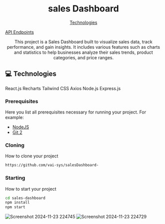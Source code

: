 

<h1 align="center" style="font-weight: bold;">sales Dashboard </h1>

<p align="center">
<a href="#tech">Technologies</a>

<a href="#routes">API Endpoints</a>

 
</p>


<p align="center">This project is a Sales Dashboard built to visualize sales data, track performance, and gain insights. It includes various features such as charts and statistics to help businesses analyze their sales trends, product categories, and price ranges.</p>




<h2 id="technologies">💻 Technologies</h2>

React.js
Recharts 
Tailwind CSS 
Axios 
Node.js
Express.js 

<h3>Prerequisites</h3>

Here you list all prerequisites necessary for running your project. For example:

- [NodeJS](https://github.com/)
- [Git 2](https://github.com)

<h3>Cloning</h3>

How to clone your project

```bash
https://github.com/vai-sys/salesDashboard-
```

<h3>Starting</h3>

How to start your project

```bash
cd sales-dashboard
npm install
npm start

```

![Screenshot 2024-11-23 224745](https://github.com/user-attachments/assets/a8ad3ea0-005e-4c0b-94a5-2ce28f5a9046)
![Screenshot 2024-11-23 224729](https://github.com/user-attachments/assets/d131713b-cd54-4c38-aa9e-81a8455bc94b)
